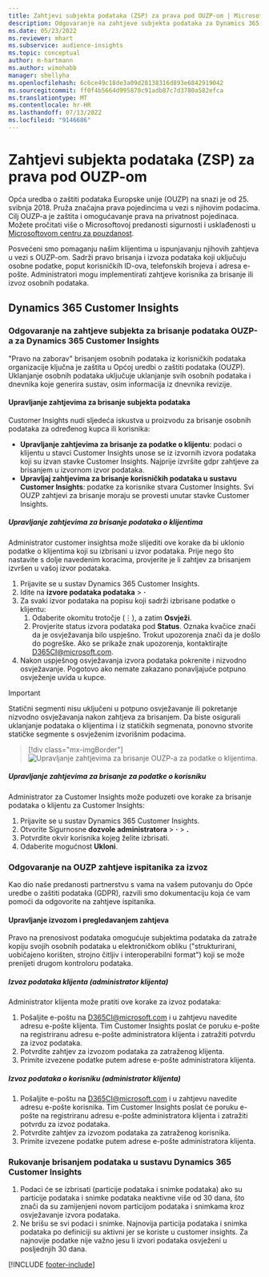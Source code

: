 ```yaml
---
title: Zahtjevi subjekta podataka (ZSP) za prava pod OUZP-om | Microsoft Docs
description: Odgovaranje na zahtjeve subjekta podataka za Dynamics 365 Customer Insights.
ms.date: 05/23/2022
ms.reviewer: mhart
ms.subservice: audience-insights
ms.topic: conceptual
author: m-hartmann
ms.author: wimohabb
manager: shellyha
ms.openlocfilehash: 6c6ce49c18de3a09d28138316d893e6842919042
ms.sourcegitcommit: ff0f4b5664d995870c91adb87c7d3780a582efca
ms.translationtype: MT
ms.contentlocale: hr-HR
ms.lasthandoff: 07/13/2022
ms.locfileid: "9146686"
---
```

# <a name="data-subject-rights-dsr-requests-under-gdpr"></a>Zahtjevi subjekta podataka (ZSP) za prava pod OUZP-om

Opća uredba o zaštiti podataka Europske unije (OUZP) na snazi je od 25. svibnja 2018. Pruža značajna prava pojedincima u vezi s njihovim podacima. Cilj OUZP-a je zaštita i omogućavanje prava na privatnost pojedinaca. Možete pročitati više o Microsoftovoj predanosti sigurnosti i usklađenosti u [Microsoftovom centru za pouzdanost](https://www.microsoft.com/trust-center).

Posvećeni smo pomaganju našim klijentima u ispunjavanju njihovih zahtjeva u vezi s OUZP-om. Sadrži pravo brisanja i izvoza podataka koji uključuju osobne podatke, poput korisničkih ID-ova, telefonskih brojeva i adresa e-pošte. Administratori mogu implementirati zahtjeve korisnika za brisanje ili izvoz osobnih podataka.

## <a name="dynamics-365-customer-insights"></a>Dynamics 365 Customer Insights

### <a name="responding-to-gdpr-data-subject-delete-requests-for-dynamics-365-customer-insights"></a>Odgovaranje na zahtjeve subjekta za brisanje podataka OUZP-a za Dynamics 365 Customer Insights

"Pravo na zaborav" brisanjem osobnih podataka iz korisničkih podataka organizacije ključna je zaštita u Općoj uredbi o zaštiti podataka (OUZP). Uklanjanje osobnih podataka uključuje uklanjanje svih osobnih podataka i dnevnika koje generira sustav, osim informacija iz dnevnika revizije.

#### <a name="manage-data-subject-delete-requests"></a>Upravljanje zahtjevima za brisanje subjekta podataka

Customer Insights nudi sljedeća iskustva u proizvodu za brisanje osobnih podataka za određenog kupca ili korisnika:

- **Upravljanje zahtjevima za brisanje za podatke o klijentu**: podaci o klijentu u stavci Customer Insights unose se iz izvornih izvora podataka koji su izvan stavke Customer Insights. Najprije izvršite gdpr zahtjeve za brisanjem u izvornom izvor podataka.
- **Upravljaj zahtjevima za brisanje korisničkih podataka u sustavu Customer Insights**: podatke za korisnike stvara Customer Insights. Svi OUZP zahtjevi za brisanje moraju se provesti unutar stavke Customer Insights.

##### <a name="manage-requests-to-delete-customer-data"></a>Upravljanje zahtjevima za brisanje podataka o klijentima

Administrator customer insightsa može slijediti ove korake da bi uklonio podatke o klijentima koji su izbrisani u izvor podataka. Prije nego što nastavite s dolje navedenim koracima, provjerite je li zahtjev za brisanjem izvršen u vašoj izvor podataka. 

1. Prijavite se u sustav Dynamics 365 Customer Insights.
1. Idite na **izvore podataka podataka** > **·**
1. Za svaki izvor podataka na popisu koji sadrži izbrisane podatke o klijentu:
   1. Odaberite okomitu trotočje (&vellip;), a zatim **Osvježi**.
   1. Provjerite status izvora podataka pod **Status**. Oznaka kvačice znači da je osvježavanja bilo uspješno. Trokut upozorenja znači da je došlo do pogreške. Ako se prikaže znak upozorenja, kontaktirajte D365CI@microsoft.com.
1. Nakon uspješnog osvježavanja izvora podataka pokrenite i nizvodno osvježavanje. Pogotovo ako nemate zakazano ponavljajuće potpuno osvježenje uvida u kupce. 

> [!IMPORTANT]
> Statični segmenti nisu uključeni u potpuno osvježavanje ili pokretanje nizvodno osvježavanja nakon zahtjeva za brisanjem. Da biste osigurali uklanjanje podataka o klijentima i iz statičkih segmenata, ponovno stvorite statičke segmente s osvježenim izvorišnim podacima.

> [!div class="mx-imgBorder"]
> ![Upravljanje zahtjevima za brisanje OUZP-a za podatke o klijentima.](media/gdpr-data-sources.png "Upravljanje zahtjevima za brisanje OUZP-a za podatke o klijentima")

##### <a name="manage-delete-requests-for-user-data"></a>Upravljanje zahtjevima za brisanje za podatke o korisniku

Administrator za Customer Insights može poduzeti ove korake za brisanje podataka o klijentu za Customer Insights:

1. Prijavite se u sustav Dynamics 365 Customer Insights.
2. Otvorite Sigurnosne **dozvole administratora** > **·** > **.**
3. Potvrdite okvir korisnika kojeg želite izbrisati.
4. Odaberite mogućnost **Ukloni**.

### <a name="responding-to-gdpr-data-subject-export-requests"></a>Odgovaranje na OUZP zahtjeve ispitanika za izvoz

Kao dio naše predanosti partnerstvu s vama na vašem putovanju do Opće uredbe o zaštiti podataka (GDPR), razvili smo dokumentaciju koja će vam pomoći da odgovorite na zahtjeve ispitanika.

#### <a name="manage-export-and-view-requests"></a>Upravljanje izvozom i pregledavanjem zahtjeva

Pravo na prenosivost podataka omogućuje subjektima podataka da zatraže kopiju svojih osobnih podataka u elektroničkom obliku ("strukturirani, uobičajeno korišten, strojno čitljiv i interoperabilni format") koji se može prenijeti drugom kontroloru podataka.

##### <a name="export-customer-data-tenant-admin"></a>Izvoz podataka klijenta (administrator klijenta)

Administrator klijenta može pratiti ove korake za izvoz podataka:

1. Pošaljite e-poštu na D365CI@microsoft.com i u zahtjevu navedite adresu e-pošte klijenta. Tim Customer Insights poslat će poruku e-pošte na registriranu adresu e-pošte administratora klijenta i zatražiti potvrdu za izvoz podataka.
2. Potvrdite zahtjev za izvozom podataka za zatraženog klijenta.
3. Primite izvezene podatke putem adrese e-pošte administratora klijenta.

##### <a name="export-user-data-tenant-admin"></a>Izvoz podataka o korisniku (administrator klijenta)

1. Pošaljite e-poštu na D365CI@microsoft.com i u zahtjevu navedite adresu e-pošte korisnika. Tim Customer Insights poslat će poruku e-pošte na registriranu adresu e-pošte administratora klijenta i zatražiti potvrdu za izvoz podataka.
2. Potvrdite zahtjev za izvozom podataka za zatraženog korisnika.
3. Primite izvezene podatke putem adrese e-pošte administratora klijenta.

### <a name="data-deletion-handling-in-dynamics-365-customer-insights"></a>Rukovanje brisanjem podataka u sustavu Dynamics 365 Customer Insights

1. Podaci će se izbrisati (particije podataka i snimke podataka) ako su particije podataka i snimke podataka neaktivne više od 30 dana, što znači da su zamijenjeni novom particijom podataka i snimkama kroz osvježavanje izvora podataka.
2. Ne brišu se svi podaci i snimke. Najnovija particija podataka i snimka podataka po definiciji su aktivni jer se koriste u customer insights. Za najnovije podatke nije važno jesu li izvori podataka osvježeni u posljednjih 30 dana.

[!INCLUDE [footer-include](includes/footer-banner.md)]
